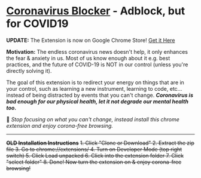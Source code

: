 
# [Coronavirus Blocker](https://github.com/realmichaelye/CoronaBlocker) - Adblock, but for COVID19
**UPDATE:** The Extension is now on Google Chrome Store! [Get it Here](https://chrome.google.com/webstore/detail/coronavirus-blocker-adblo/ompbbbfekoienlpmfjmdfghgdmdpmjnb)

**Motivation:** The endless coronavirus news doesn't help, it only enhances the fear & anxiety in us. Most of us know enough about it e.g. best practices, and the future of COVID-19 is NOT in our control (unless you're directly solving it). 

The goal of this extension is to redirect your energy on things that are in your control, such as learning a new instrument, learning to code, etc... instead of being distracted by events that you can't change. ***Coronavirus is bad enough for our physical health, let it not degrade our mental health too.***

🔑 *Stop focusing on what you can't change, instead install this chrome extension and enjoy corona-free browsing.*

---
~~**OLD Installation Instructions**~~
~~1. Click "Clone or Download"
2. Extract the zip file
3. Go to chrome://extensions/
4. Turn on Developer Mode (top right switch)
5. Click Load unpacked
6. Click into the extension folder
7. Click "select folder"
8. Done! Now turn the extension on & enjoy corona-free browsing!~~

